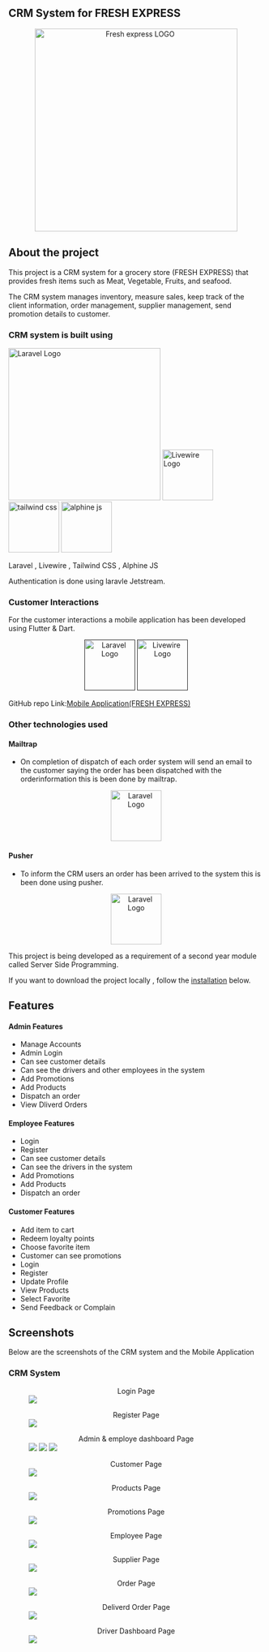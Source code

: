 ## CRM System for FRESH EXPRESS

<p align="center"><img src="public/images/main.png" width="400" alt="Fresh express LOGO"></p>

## About the project

This  project is a  CRM system for a grocery store (FRESH EXPRESS) that provides fresh items such as Meat, Vegetable, Fruits, and seafood. 

The CRM system manages inventory, measure sales, keep track of the client information, order management, supplier management, send promotion details to customer.

### CRM  system is built using 

<div>
<p><a href="https://laravel.com" target="_blank"><img src="https://raw.githubusercontent.com/laravel/art/master/logo-lockup/5%20SVG/2%20CMYK/1%20Full%20Color/laravel-logolockup-cmyk-red.svg" width="300" alt="Laravel Logo"></a>
<a href="https://laravel-livewire.com/" target="_blank"><img src="public/images/image.png" width="100" alt="Livewire Logo"></a>
<a href="https://tailwindcss.com/" target="_blank"><img src="public/images/tailwind-css-svgrepo-com.png" width="100" alt="tailwind css"></a>
<a href="https://alpinejs.dev/" target="_blank"><img src="public/images/Alpine.js.png" width="100" alt="alphine js"></a>
</p> 
</div>
Laravel , Livewire , Tailwind CSS , Alphine JS

Authentication is done using laravle Jetstream.

### Customer Interactions

For the customer interactions a mobile application has been developed using Flutter & Dart.
<div>
<p align="center"><a href="" target="_blank"><img src="public/images/flutter-svgrepo-com.png" width="100" alt="Laravel Logo"></a>
<a href="" target="_blank"><img src="public/images/dart-svgrepo-com.png" width="100" alt="Livewire Logo"></a>
</p> 
GitHub repo Link:<a href="https://github.com/Thenuri/mad_fresh_express.git" target="_blank">Mobile Application(FRESH EXPRESS)</a>

</div>

### Other technologies used 

#### Mailtrap 
- On completion of dispatch of each order system will send an email to the customer saying the order has been dispatched with the orderinformation this is been done by mailtrap.
<p align="center"><a href="https://mailtrap.io/" target="_blank"><img src="public/images/1667565915_Mailtrap_Icon.png" width="100" alt="Laravel Logo"></a>
</p> 

#### Pusher 
- To inform the CRM users an order has been arrived to the system this is been done using pusher.
<p align="center"><a href="https://pusher.com/" target="_blank"><img src="public/images/pusher-svgrepo-com.png" width="100" alt="Laravel Logo"></a>
</p> 


This project is being developed as a requirement of a second year module called Server Side Programming.


If you want to download the project locally , follow the [installation]() below.
</div>

## Features

#### Admin Features 
- Manage Accounts 
- Admin Login
- Can see customer details
- Can see the drivers and other employees in the system
- Add Promotions
- Add Products
- Dispatch an order
- View Dliverd Orders

#### Employee Features
- Login
- Register
- Can see customer details
- Can see the drivers in the system
- Add Promotions
- Add Products
- Dispatch an order

#### Customer Features
- Add item to cart
- Redeem loyalty points
- Choose favorite item
- Customer can see promotions
- Login
- Register
- Update Profile
- View Products
- Select Favorite 
- Send Feedback or Complain

## Screenshots

Below are the screenshots of the CRM system and the Mobile Application

### CRM System

<figure>
<figcaption align="center">Login Page</figcaption>
<img src="public/reademe-images/login.png">
</figure>

<figure>
<figcaption align="center">Register Page</figcaption>
<img src="public/reademe-images/register.png">
</figure>

<figure>
<figcaption align="center">Admin & employe dashboard Page</figcaption>
<img src="public/reademe-images/dash1.png">
<img src="public/reademe-images/dash2.png">
<img src="public/reademe-images/dash3.png">
</figure>

<figure>
<figcaption align="center">Customer Page</figcaption>
<img src="public/reademe-images/customer.png">
</figure>

<figure>
<figcaption align="center">Products Page</figcaption>
<img src="public/reademe-images/product.png">
</figure>

<figure>
<figcaption align="center">Promotions Page</figcaption>
<img src="public/reademe-images/promotions.png">
</figure>

<figure>
<figcaption align="center">Employee Page</figcaption>
<img src="public/reademe-images/employee.png">
</figure>

<figure>
<figcaption align="center">Supplier Page</figcaption>
<img src="public/reademe-images/supplier.png">
</figure>

<figure>
<figcaption align="center">Order Page</figcaption>
<img src="public/reademe-images/order.png">
</figure>

<figure>
<figcaption align="center">Deliverd Order Page</figcaption>
<img src="public/reademe-images/delivery.png">
</figure>

<figure>
<figcaption align="center">Driver Dashboard Page</figcaption>
<img src="public/reademe-images/deriver.png">
</figure>